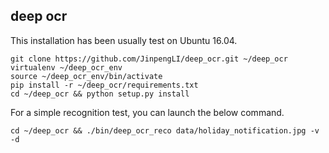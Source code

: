 
deep ocr
--------

This installation has been usually test on Ubuntu 16.04.


```
git clone https://github.com/JinpengLI/deep_ocr.git ~/deep_ocr
virtualenv ~/deep_ocr_env
source ~/deep_ocr_env/bin/activate
pip install -r ~/deep_ocr/requirements.txt
cd ~/deep_ocr && python setup.py install
```

For a simple recognition test, you can launch the below command.

```
cd ~/deep_ocr && ./bin/deep_ocr_reco data/holiday_notification.jpg -v -d
```
